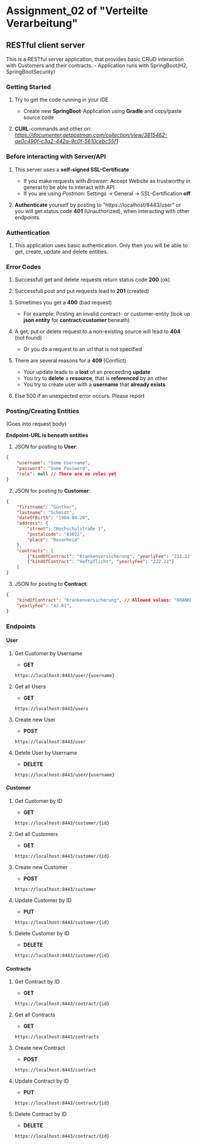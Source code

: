 # Assignment_02 of "Verteilte Verarbeitung"
## RESTful client server
This is a RESTful server application, that provides basic CRUD interaction with Customers and their contracts.
    - Application runs with SpringBoot(H2, SpringBootSecurity)

### Getting Started

1. Try to get the code running in your IDE 
    - Create new **SpringBoot**-Application using **Gradle** and copy/paste source code
    
3. **CURL**-commands and other on: *https://documenter.getpostman.com/collection/view/3815462-ae0c490f-c3a2-442a-9c0f-5610cebc55f1*

### Before interacting with Server/API

1. This server uses a **self-signed SSL-Certificate**
    - If you make requests with *Browser*: Accept Website as trustworthy in general to be able to interact with API
    - If you are using *Postman*: Settings -> General -> SSL-Certification **off**

2. **Authenticate** yourself by posting to "https://localhost/8443/user" or you will get status code **401** (Unauthorized), when interacting with other endpoints.

### Authentication

1. This application uses basic authentication. Only then you will be able to get, create, update and delete entities.

### Error Codes

1. Successfull get and delete requests return status code **200** (ok)

2. Successfull post and put requests lead to **201** (created)

3. Sometimes you get a **400** (bad request)
    - For example: Posting an invalid contract- or customer-entity (look up **json entity** for **contract**/**customer** beneath)

4. A get, put or delete request to a non-existing source will lead to **404** (not found) 
    - Or you do a request to an url that is not specified

5. There are several reasons for a **409** (Conflict)
    - Your update leads to a **lost** of an preceeding **update**
    - You try to **delete** a **resource**, that is **referenced** by an other
    - You try to create user with a **username** that **already exists**

6. Else 500 if an unexpected error occurs. Please report

### Posting/Creating Entities

(Goes into request body)

**Endpoint-URL is beneath entities**

1. JSON for posting to **User**:
```json
{
    "username": "Some Username",
    "password": "Some Password",
    "role": null // There are no roles yet
}
```

2. JSON for posting to **Customer**: 
```json
{
	"firstname": "Günther",
	"lastname": "Schmidt", 
	"dateOfBirth": "1984-04-20",
	"address": {
		"street": "Hochschulstraße 1",
		"postalcode": "83022",
		"place": "Rosenheim"
	},
	"contracts": [
		{"kindOfContract": "Krankenversicherung", "yearlyFee": "222.22"},
		{"kindOfContract": "Haftpflicht", "yearlyFee": "222.22"}
	]
}
```

3. JSON for posting to **Contract**: 
```json
{
	"kindOfContract": "Krankenversicherung", // Allowed values: "KRANKENVERSICHERUNG", "HAFTPFLICHT", "RECHTSSCHUTZ", "KFZ"
	"yearlyFee": "42.01", 
}
```


### Endpoints

#### User

1. Get Customer by Username
    - **GET**
    ```
    https://localhost:8443/user/{username}
    ```

2. Get all Users
    - **GET**
    ```
    https://localhost:8443/users
    ```

3. Create new User
    - **POST**
    ```
    https://localhost:8443/user
    ```

4. Delete User by Username
    - **DELETE**
    ```
    https://localhost:8443/user/{username}
    ```

#### Customer

1. Get Customer by ID 
    - **GET**
    ```
    https://localhost:8443/customer/{id}
    ```

2. Get all Customers
    - **GET**
    ```
    https://localhost:8443/customer/{id}
    ```

3. Create new Customer
    - **POST**
    ```
    https://localhost:8443/customer
    ```

4. Update Customer by ID
    - **PUT** 
    ```
    https://localhost:8443/customer/{id}
    ```

5. Delete Customer by ID
    - **DELETE**
    ```
    https://localhost:8443/customer/{id}
    ```

#### Contracts

1. Get Contract by ID 
    - **GET**
    ```
    https://localhost:8443/contract/{id}
    ```

2. Get all Contracts
    - **GET**
    ```
    https://localhost:8443/contracts
    ```

3. Create new Contract
    - **POST**
    ```
    https://localhost:8443/contract
    ```

4. Update Contract by ID
    - **PUT** 
    ```
    https://localhost:8443/contract/{id}
    ```

5. Delete Contract by ID
    - **DELETE**
    ```
    https://localhost:8443/contract/{id}
    ```